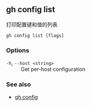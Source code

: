 

## gh config list

打印配置键和值的列表

```
gh config list [flags]
```

### Options

<dl class="flags">
	<dt><code>-h</code>, <code>--host &lt;string&gt;</code></dt>
	<dd>Get per-host configuration</dd>
</dl>

### See also

-   [gh config](./gh_config)
